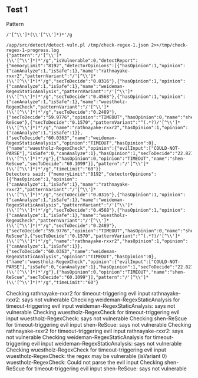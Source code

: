 ## Test 1

Pattern

```
/'[^\\']*(\\'[^\\']*)*'/g
```

```
/app/src/detect/detect-vuln.pl /tmp/check-regex-1.json 2>>/tmp/check-regex-1-progress.log
{"pattern":"/'[^\\']*(\\'[^\\']*)*'/g","isVulnerable":0,"detectReport":{"memoryLimit":"8192","detectorOpinions":[{"hasOpinion":1,"opinion":{"canAnalyze":1,"isSafe":1},"name":"rathnayake-rxxr2","patternVariant":"/'[^\\']*(\\'[^\\']*)*'/g","secToDecide":"0.0316"},{"hasOpinion":1,"opinion":{"canAnalyze":1,"isSafe":1},"name":"weideman-RegexStaticAnalysis","patternVariant":"/'[^\\']*(\\'[^\\']*)*'/g","secToDecide":"0.4568"},{"hasOpinion":1,"opinion":{"canAnalyze":1,"isSafe":1},"name":"wuestholz-RegexCheck","patternVariant":"/'[^\\']*(\\'[^\\']*)*'/g","secToDecide":"0.2489"},{"secToDecide":"59.9776","opinion":"TIMEOUT","hasOpinion":0,"name":"shen-ReScue"},{"secToDecide":"0.1570","patternVariant":"^(.*?)/'[^\\']*(\\'[^\\']*)*'/g","name":"rathnayake-rxxr2","hasOpinion":1,"opinion":{"canAnalyze":1,"isSafe":1}},{"secToDecide":"60.0363","name":"weideman-RegexStaticAnalysis","opinion":"TIMEOUT","hasOpinion":0},{"name":"wuestholz-RegexCheck","opinion":{"evilInput":["COULD-NOT-PARSE"],"isSafe":0,"canAnalyze":1},"hasOpinion":1,"secToDecide":"22.8277","patternVariant":"^(.*?)/'[^\\']*(\\'[^\\']*)*'/g"},{"hasOpinion":0,"opinion":"TIMEOUT","name":"shen-ReScue","secToDecide":"60.1099"}],"pattern":"/'[^\\']*(\\'[^\\']*)*'/g","timeLimit":"60"}}
Detectors said: {"memoryLimit":"8192","detectorOpinions":[{"hasOpinion":1,"opinion":{"canAnalyze":1,"isSafe":1},"name":"rathnayake-rxxr2","patternVariant":"/'[^\\']*(\\'[^\\']*)*'/g","secToDecide":"0.0316"},{"hasOpinion":1,"opinion":{"canAnalyze":1,"isSafe":1},"name":"weideman-RegexStaticAnalysis","patternVariant":"/'[^\\']*(\\'[^\\']*)*'/g","secToDecide":"0.4568"},{"hasOpinion":1,"opinion":{"canAnalyze":1,"isSafe":1},"name":"wuestholz-RegexCheck","patternVariant":"/'[^\\']*(\\'[^\\']*)*'/g","secToDecide":"0.2489"},{"secToDecide":"59.9776","opinion":"TIMEOUT","hasOpinion":0,"name":"shen-ReScue"},{"secToDecide":"0.1570","patternVariant":"^(.*?)/'[^\\']*(\\'[^\\']*)*'/g","name":"rathnayake-rxxr2","hasOpinion":1,"opinion":{"canAnalyze":1,"isSafe":1}},{"secToDecide":"60.0363","name":"weideman-RegexStaticAnalysis","opinion":"TIMEOUT","hasOpinion":0},{"name":"wuestholz-RegexCheck","opinion":{"evilInput":["COULD-NOT-PARSE"],"isSafe":0,"canAnalyze":1},"hasOpinion":1,"secToDecide":"22.8277","patternVariant":"^(.*?)/'[^\\']*(\\'[^\\']*)*'/g"},{"hasOpinion":0,"opinion":"TIMEOUT","name":"shen-ReScue","secToDecide":"60.1099"}],"pattern":"/'[^\\']*(\\'[^\\']*)*'/g","timeLimit":"60"}
```

Checking rathnayake-rxxr2 for timeout-triggering evil input
  rathnayake-rxxr2: says not vulnerable
Checking weideman-RegexStaticAnalysis for timeout-triggering evil input
  weideman-RegexStaticAnalysis: says not vulnerable
Checking wuestholz-RegexCheck for timeout-triggering evil input
  wuestholz-RegexCheck: says not vulnerable
Checking shen-ReScue for timeout-triggering evil input
  shen-ReScue: says not vulnerable
Checking rathnayake-rxxr2 for timeout-triggering evil input
  rathnayake-rxxr2: says not vulnerable
Checking weideman-RegexStaticAnalysis for timeout-triggering evil input
  weideman-RegexStaticAnalysis: says not vulnerable
Checking wuestholz-RegexCheck for timeout-triggering evil input
wuestholz-RegexCheck: the regex may be vulnerable (isVariant 0)
  wuestholz-RegexCheck: Could not parse the evil input
Checking shen-ReScue for timeout-triggering evil input
  shen-ReScue: says not vulnerable
